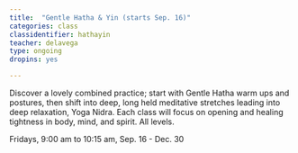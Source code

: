 ```yaml
---
title:  "Gentle Hatha & Yin (starts Sep. 16)"
categories: class
classidentifier: hathayin
teacher: delavega
type: ongoing
dropins: yes

---
```

Discover a lovely combined practice; start with Gentle Hatha warm ups and postures,
then shift into deep, long held meditative stretches leading into deep relaxation,
Yoga Nidra. Each class will focus on opening and healing tightness in body, mind,
and spirit. All levels.

Fridays, 9:00 am to 10:15 am, Sep. 16 - Dec. 30
